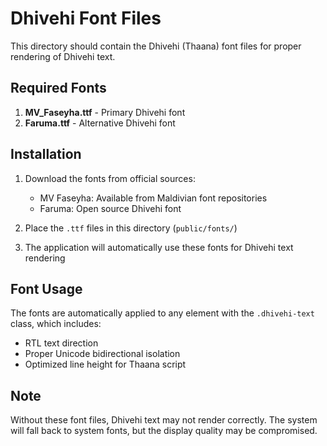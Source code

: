 # Dhivehi Font Files

This directory should contain the Dhivehi (Thaana) font files for proper rendering of Dhivehi text.

## Required Fonts

1. **MV_Faseyha.ttf** - Primary Dhivehi font
2. **Faruma.ttf** - Alternative Dhivehi font

## Installation

1. Download the fonts from official sources:
   - MV Faseyha: Available from Maldivian font repositories
   - Faruma: Open source Dhivehi font

2. Place the `.ttf` files in this directory (`public/fonts/`)

3. The application will automatically use these fonts for Dhivehi text rendering

## Font Usage

The fonts are automatically applied to any element with the `.dhivehi-text` class, which includes:
- RTL text direction
- Proper Unicode bidirectional isolation
- Optimized line height for Thaana script

## Note

Without these font files, Dhivehi text may not render correctly. The system will fall back to system fonts, but the display quality may be compromised.